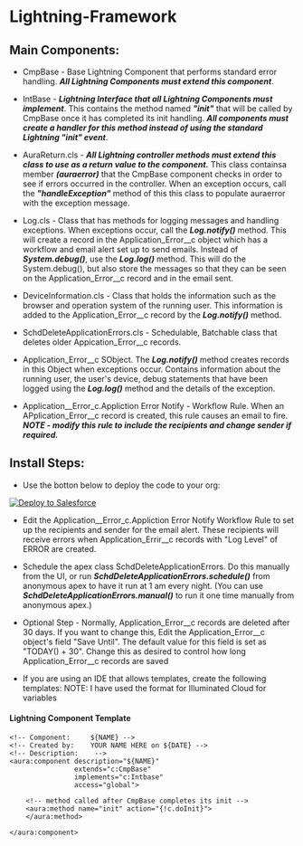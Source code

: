 # Lightning-Framework

## Main Components:
* CmpBase - Base Lightning Component that performs standard error handling. **_All Lightning Components must extend this component_**. 

* IntBase - **_Lightning Interface that all Lightning Components must implement_**. This contains the method named **_"init"_** that will be called by CmpBase once it has completed its init handling.  **_All components must create a handler for this method 
instead of using the standard Lightning "init" event_**.

* AuraReturn.cls - **_All Lightning controller methods must extend this class to use as a return value to the component._** This class containsa member **_(auraerror)_** that the CmpBase component checks in order to see if errors occurred in the controller. When an exception occurs, call the **_"handleException"_** method of this this class to populate auraerror with the exception message.

* Log.cls - Class that has methods for logging messages and handling exceptions.  When exceptions occur, call the **_Log.notify()_** method. This will create a record in the Application_Error__c object which has a workflow and email alert set up to send emails.  Instead of **_System.debug()_**, use the **_Log.log()_** method. This will do the System.debug(), but also store the messages so that they can be seen on the Application_Error__c record and in the email sent.

* DeviceInformation.cls - Class that holds the information such as the browser and operation system of the running user.  This information is added to the Application_Error__c record by the **_Log.notify()_** method.

* SchdDeleteApplicationErrors.cls - Schedulable, Batchable class that deletes older Appication_Error__c records. 

* Application_Error__c SObject. The **_Log.notify()_** method creates records in this Object when exceptions occur. Contains information about the running user, the user's device, debug statements that have been logged using the **_Log.log()_** method and the details of the exception.  

* Application__Error_c.Appliction Error Notify - Workflow Rule. When an APplication_Error__c record is created, this rule causes an email to fire. **_NOTE - modify this rule to include the recipients and change sender if required._**

## Install Steps:
* Use the botton below to deploy the code to your org:

<a href="https://githubsfdeploy.herokuapp.com?owner=veenasundara&repo=Lightning-Framework">
  <img alt="Deploy to Salesforce"
       src="https://raw.githubusercontent.com/afawcett/githubsfdeploy/master/src/main/webapp/resources/img/deploy.png">
</a>

* Edit the Application__Error_c.Appliction Error Notify Workflow Rule to set up the recipients and sender for the email alert. These recipients will receive errors when Application_Errir__c records with "Log Level" of ERROR are created.

* Schedule the apex class SchdDeleteApplicationErrors. Do this manually from the UI, or run **_SchdDeleteApplicationErrors.schedule()_** from anonymous apex to have it run at 1 am every night. (You can use **_SchdDeleteApplicationErrors.manual()_** to run it one time manually from anonymous apex.)

* Optional Step - Normally, Application_Error__c records are deleted after 30 days.  If you want to change this, Edit the Application_Error__c object's field "Save Until". The default value for this field is set as "TODAY() + 30". Change this as desired to control how long Application_Error__c records are saved

* If you are using an IDE that allows templates, create the following templates:
NOTE: I have used the format for Illuminated Cloud for variables

#### Lightning Component Template
```
<!-- Component: 	${NAME} -->
<!-- Created by: 	YOUR NAME HERE on ${DATE} -->
<!-- Description: 	 -->
<aura:component description="${NAME}"
                extends="c:CmpBase"
                implements="c:Intbase"
                access="global">

    <!-- method called after CmpBase completes its init -->
    <aura:method name="init" action="{!c.doInit}">
    </aura:method>

</aura:component>
```
